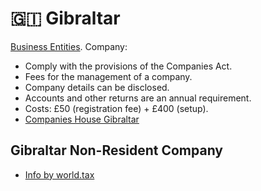 # 🇬🇮 Gibraltar

[Business Entities](https://www.gibraltar.gov.gi/new/entities). Company:
* Comply with the provisions of the Companies Act.
* Fees for the management of a company.
* Company details can be disclosed.
* Accounts and other returns are an annual requirement.
* Costs: £50 (registration fee) + £400 (setup).
* [Companies House Gibraltar](http://www.companieshouse.gi/)


## Gibraltar Non-Resident Company

* [Info by world.tax](https://github.com/intershore/companies/blob/master/list.md)
